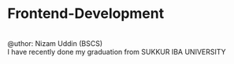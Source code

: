 # Frontend-Development
<br>
@uthor: Nizam Uddin (BSCS)
<br>
I have recently done my graduation from SUKKUR IBA UNIVERSITY
